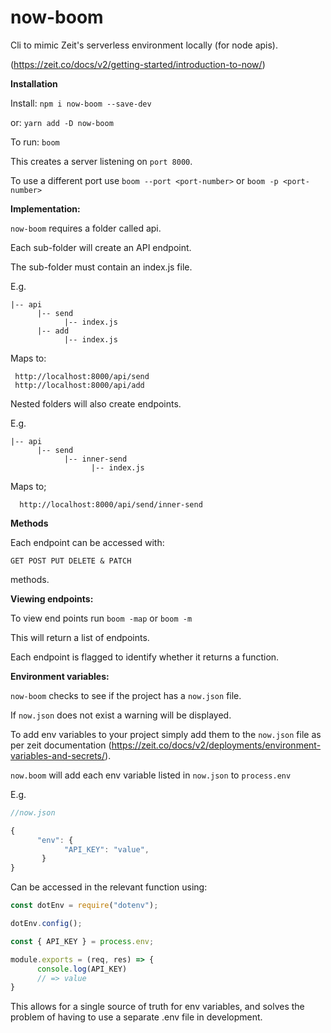 # now-boom

Cli to mimic Zeit's serverless environment locally (for node apis).

(https://zeit.co/docs/v2/getting-started/introduction-to-now/)

**Installation**

Install:
```npm i now-boom --save-dev```

or:
```yarn add -D now-boom```

To run:
```boom```

This creates a server listening on ```port 8000```.

To use a different port use ```boom --port <port-number>``` or ```boom -p <port-number>```

**Implementation:**

```now-boom``` requires a folder called api.

Each sub-folder will create an API endpoint.

The sub-folder must contain an index.js file.

E.g.

```
|-- api
      |-- send
            |-- index.js
      |-- add
            |-- index.js
 ```
 
 Maps to:
 ```
  http://localhost:8000/api/send
  http://localhost:8000/api/add
 ```

Nested folders will also create endpoints.

E.g.

```
|-- api
      |-- send
            |-- inner-send
                  |-- index.js
```

Maps to;
```
  http://localhost:8000/api/send/inner-send
```

**Methods**

Each endpoint can be accessed with:

```GET POST PUT DELETE & PATCH```

methods.

**Viewing endpoints:**

To view end points run ```boom -map``` or ```boom -m```

This will return a list of endpoints.

Each endpoint is flagged to identify whether it returns a function.

**Environment variables:**

```now-boom``` checks to see if the project has a ```now.json``` file.

If ```now.json``` does not exist a warning will be displayed.

To add env variables to your project simply add them to the ```now.json``` file as per zeit documentation (https://zeit.co/docs/v2/deployments/environment-variables-and-secrets/). 

```now.boom``` will add each env variable listed in ```now.json``` to ```process.env```

E.g.

```javascript
//now.json

{
      "env": {
            "API_KEY": "value",
       }
}
```

Can be accessed in the relevant function using:

```javascript
const dotEnv = require("dotenv");

dotEnv.config();

const { API_KEY } = process.env;

module.exports = (req, res) => {
      console.log(API_KEY)
      // => value
}
```

This allows for a single source of truth for env variables, and solves the problem of having to use a separate .env file in development.
